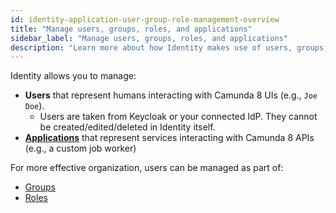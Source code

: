```yaml
---
id: identity-application-user-group-role-management-overview
title: "Manage users, groups, roles, and applications"
sidebar_label: "Manage users, groups, roles, and applications"
description: "Learn more about how Identity makes use of users, groups, and roles"
---
```


Identity allows you to manage:

- **Users** that represent humans interacting with Camunda 8 UIs (e.g., `Joe Doe`).
  - Users are taken from Keycloak or your connected IdP. They cannot be created/edited/deleted in Identity itself.
- [**Applications**](./applications.md) that represent services interacting with Camunda 8 APIs (e.g., a custom job worker)

For more effective organization, users can be managed as part of:

- [Groups](./manage-groups.md)
- [Roles](./manage-roles.md)
